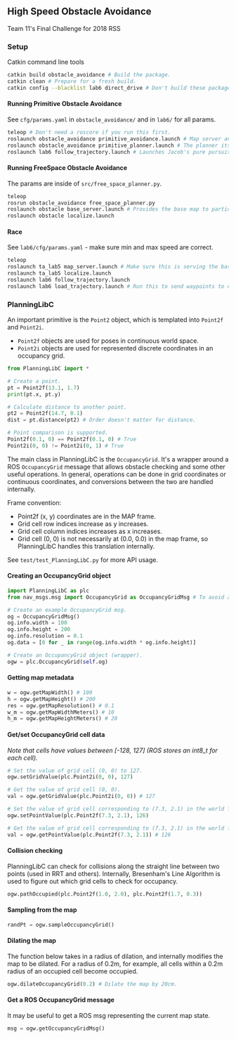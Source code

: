 ## High Speed Obstacle Avoidance
Team 11's Final Challenge for 2018 RSS

### Setup

Catkin command line tools
```bash
catkin build obstacle_avoidance # Build the package.
catkin clean # Prepare for a fresh build.
catkin config --blacklist lab6 direct_drive # Don't build these packages (conflicting PlanningLibC installations)
```

#### Running Primitive Obstacle Avoidance
See ```cfg/params.yaml``` in ```obstacle_avoidance/``` and in ```lab6/``` for all params.
```bash
teleop # Don't need a roscore if you run this first.
roslaunch obstacle_avoidance primitive_avoidance.launch # Map server and localization.
roslaunch obstacle_avoidance primitive_planner.launch # The planner itself.
roslaunch lab6 follow_trajectory.launch # Launches Jacob's pure pursuit controller.
```
#### Running FreeSpace Obstacle Avoidance
The params are inside of ```src/free_space_planner.py```. 
```bash
teleop
rosrun obstacle_avoidance free_space_planner.py
roslaunch obstacle base_server.launch # Provides the base map to particle filter.
roslaunch obstacle localize.launch
```

#### Race
See ```lab6/cfg/params.yaml``` - make sure min and max speed are correct.
```bash
teleop
roslaunch ta_lab5 map_server.launch # Make sure this is serving the basement map.
roslaunch ta_lab5 localize.launch
roslaunch lab6 follow_trajectory.launch
roslaunch lab6 load_trajectory.launch # Run this to send waypoints to controller.
```

### PlanningLibC

An important primitive is the ```Point2``` object, which is templated into ```Point2f``` and ```Point2i```.
- ```Point2f``` objects are used for poses in continuous world space.
- ```Point2i``` objects are used for represented discrete coordinates in an occupancy grid.

```python
from PlanningLibC import *

# Create a point.
pt = Point2f(13.1, 1.7)
print(pt.x, pt.y)

# Calculate distance to another point.
pt2 = Point2f(14.7, 0.1)
dist = pt.distance(pt2) # Order doesn't matter for distance.

# Point comparison is supported.
Point2f(0.1, 0) == Point2f(0.1, 0) # True
Point2i(0, 0) != Point2i(0, 1) # True
```

The main class in PlanningLibC is the ```OccupancyGrid```. It's a wrapper around a ROS ```OccupancyGrid``` message that allows obstacle checking and some other useful operations. In general, operations can be done in grid coordinates or continuous coordinates, and conversions between the two are handled internally.

Frame convention:
- Point2f (x, y) coordinates are in the MAP frame.
- Grid cell row indices increase as y increases.
- Grid cell column indices increases as x increases.
- Grid cell (0, 0) is not necessarily at (0.0, 0.0) in the map frame, so PlanningLibC handles this translation internally.

See ```test/test_PlanningLibC.py``` for more API usage.

#### Creating an OccupancyGrid object
```python
import PlanningLibC as plc
from nav_msgs.msg import OccupancyGrid as OccupancyGridMsg # To avoid ambiguity.

# Create an example OccupancyGrid msg.
og = OccupancyGridMsg()
og.info.width = 100
og.info.height = 200
og.info.resolution = 0.1
og.data = [0 for _ in range(og.info.width * og.info.height)]

# Create an OccupancyGrid object (wrapper).
ogw = plc.OccupancyGrid(self.og)
```

#### Getting map metadata
```python
w = ogw.getMapWidth() # 100
h = ogw.getMapHeight() # 200
res = ogw.getMapResolution() # 0.1
w_m = ogw.getMapWidthMeters() # 10
h_m = ogw.getMapHeightMeters() # 20
```

#### Get/set OccupancyGrid cell data
*Note that cells have values between [-128, 127] (ROS stores an int8_t for each cell).*
```python
# Set the value of grid cell (0, 0) to 127.
ogw.setGridValue(plc.Point2i(0, 0), 127)

# Get the value of grid cell (0, 0).
val = ogw.getGridValue(plc.Point2i(0, 0)) # 127

# Set the value of grid cell corresponding to (7.3, 2.1) in the world frame to 126.
ogw.setPointValue(plc.Point2f(7.3, 2.1), 126)

# Get the value of grid cell corresponding to (7.3, 2.1) in the world frame.
val = ogw.getPointValue(plc.Point2f(7.3, 2.1)) # 126
```

#### Collision checking
PlanningLibC can check for collisions along the straight line between two points (used in RRT and others). Internally, Bresenham's Line Algorithm is used to figure out which grid cells to check for occupancy.
```python
ogw.pathOccupied(plc.Point2f(1.0, 2.0), plc.Point2f(1.7, 0.3))
```

#### Sampling from the map
```python
randPt = ogw.sampleOccupancyGrid()
```

#### Dilating the map
The function below takes in a radius of dilation, and internally modifies the map to be dilated. For a radius of 0.2m, for example, all cells within a 0.2m radius of an occupied cell become occupied.
```python
ogw.dilateOccupancyGrid(0.2) # Dilate the map by 20cm.
```

#### Get a ROS OccupancyGrid message
It may be useful to get a ROS msg representing the current map state.
```python
msg = ogw.getOccupancyGridMsg()
```
